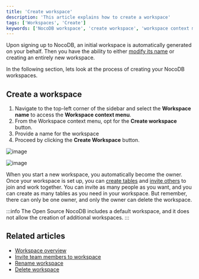 ```yaml
---
title: 'Create workspace'
description: 'This article explains how to create a workspace'
tags: ['Workspaces', 'Create']
keywords: ['NocoDB workspace', 'create workspace', 'workspace context menu', 'workspace owner', 'workspace collaboration', 'workspace actions', 'default workspace']
---
```


Upon signing up to NocoDB, an initial workspace is automatically generated on your behalf.
Then you have the ability to either [modify its name](/workspaces/actions-on-workspace#rename-workspace) or creating an entirely new workspace.

In the following section, lets look at the process of creating your NocoDB workspaces.

## Create a workspace

1. Navigate to the top-left corner of the sidebar and select the **Workspace name** to access the **Workspace context menu**.
2. From the Workspace context menu, opt for the **Create workspace** button.
3. Provide a name for the workspace 
4. Proceed by clicking the **Create Workspace** button.
  
![image](/img/v2/workspace/workspace-create.png)  
  
![image](/img/v2/workspace/workspace-create-2.png)  


When you start a new workspace, you automatically become the owner. 
Once your workspace is set up, you can [create tables](/tables/create-table) and [invite others](/workspaces/workspace-collaboration) to join and work together. 
You can invite as many people as you want, and you can create as many tables as you need in your workspace. 
But remember, there can only be one owner, and only the owner can delete the workspace. 

:::info
The Open Source NocoDB includes a default workspace, and it does not allow the creation of additional workspaces.
:::

## Related articles
- [Workspace overview](/workspaces/workspace-overview)
- [Invite team members to workspace](/workspaces/workspace-collaboration)
- [Rename workspace](/workspaces/actions-on-workspace#rename-workspace)
- [Delete workspace](/workspaces/actions-on-workspace#delete-workspace)